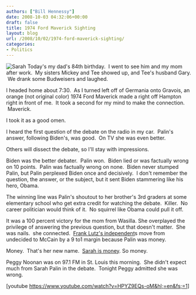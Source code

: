 ```yaml
---
authors: ["Bill Hennessy"]
date: 2008-10-03 04:32:06+00:00
draft: false
title: 1974 Ford Maverick Sighting
layout: blog
url: /2008/10/02/1974-ford-maverick-sighting/
categories:
- Politics
---
```


![Sarah](https://hotair.cachefly.net/images/2008-10/palin-wavedebate.jpg)
Today's my dad's 84th birthday.  I went to see him and my mom after work.  My sisters Mickey and Tee showed up, and Tee's husband Gary.  We drank some Budweisers and laughed.

I headed home about 7:30.  As I turned left off of Germania onto Gravois, an orange (not original color) 1974 Ford Maverick made a right off Hampton right in front of me.  It took a second for my mind to make the connection.  Maverick.

I took it as a good omen.

I heard the first question of the debate on the radio in my car.  Palin's answer, following Biden's, was good.  On TV she was even better.  

Others will dissect the debate, so I'll stay with impressions.  

Biden was the better debater.  Palin won.  Biden lied or was factually wrong on 10 points.  Palin was factually wrong on none.  Biden never stumped Palin, but Palin perplexed Biden once and decisively.  I don't remember the question, the answer, or the subject, but it sent Biden stammering like his hero, Obama.

The winning line was Palin's shoutout to her brother's 3rd graders at some elementary school who get extra credit for watching the debate.  Killer.  No career politician would think of it.  No squirrel like Obama could pull it off.

It was a 100 percent victory for the mom from Wasilla. She overplayed the privilege of answering the previous question, but that doesn't matter.  She was nails.  she connected.  [Frank Lutz's independent](https://hotair.com/archives/2008/10/02/luntz-focus-group-palin-in-a-blowout/)s move from undecided to McCain by a 9 to1 margin because Palin was money.  

Money.  That's her new name.  [Sarah is money](https://). So money.

Peggy Noonan was on 97.1 FM in St. Louis this morning.  She didn't expect much from Sarah Palin in the debate.  Tonight Peggy admitted she was wrong.

[youtube https://www.youtube.com/watch?v=HPYZ9EQs-oM&hl;=en&fs;=1]

